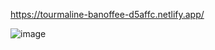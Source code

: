 https://tourmaline-banoffee-d5affc.netlify.app/

![image](https://github.com/user-attachments/assets/db9e2d34-1a82-41d4-b16f-2ce795393856)

